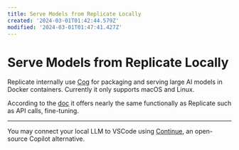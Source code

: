 ```yaml
---
title: Serve Models from Replicate Locally
created: '2024-03-01T01:42:44.579Z'
modified: '2024-03-01T01:47:41.427Z'
---
```


# Serve Models from Replicate Locally

Replicate internally use [Cog](https://github.com/replicate/cog) for packaging and serving large AI models in Docker containers. Currently it only supports macOS and Linux.

According to the [doc](https://cog.run/) it offers nearly the same functionally as Replicate such as API calls, fine-tuning.

---

You may connect your local LLM to VSCode using [Continue](https://continue.dev), an open-source Copilot alternative.
